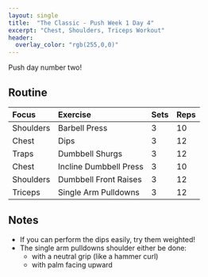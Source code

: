 ```yaml
---
layout: single
title:  "The Classic - Push Week 1 Day 4"
excerpt: "Chest, Shoulders, Triceps Workout"
header:
  overlay_color: "rgb(255,0,0)"
---
```

Push day number two!

## Routine

| Focus | Exercise | Sets | Reps |
|:-|:-|:-|:-|
|Shoulders|Barbell Press|3|10|
|Chest|Dips|3|12|
|Traps|Dumbbell Shurgs|3|12|
|Chest|Incline Dumbbell Press|3|10|
|Shoulders|Dumbbell Front Raises|3|12|
|Triceps|Single Arm Pulldowns|3|12|

## Notes

- If you can perform the dips easily, try them weighted!
- The single arm pulldowns shoulder either be done:
  - with a neutral grip (like a hammer curl)
  - with palm facing upward
